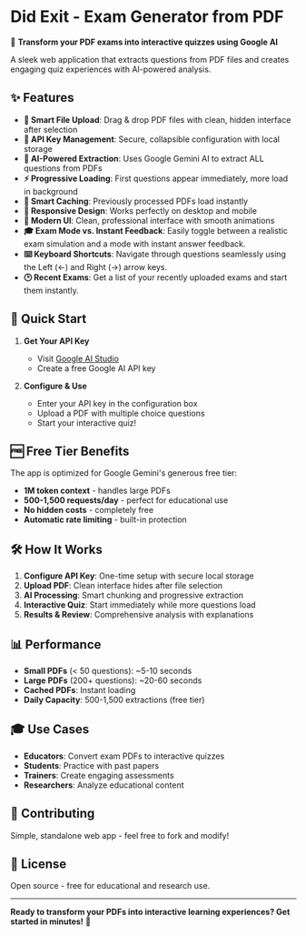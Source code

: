# Did Exit - Exam Generator from PDF

🎯 **Transform your PDF exams into interactive quizzes using Google AI**

A sleek web application that extracts questions from PDF files and creates engaging quiz experiences with AI-powered analysis.

## ✨ Features

- **📁 Smart File Upload**: Drag & drop PDF files with clean, hidden interface after selection
- **🔑 API Key Management**: Secure, collapsible configuration with local storage
- **🤖 AI-Powered Extraction**: Uses Google Gemini AI to extract ALL questions from PDFs
- **⚡ Progressive Loading**: First questions appear immediately, more load in background
- **💾 Smart Caching**: Previously processed PDFs load instantly
- **📱 Responsive Design**: Works perfectly on desktop and mobile
- **🎨 Modern UI**: Clean, professional interface with smooth animations
- **🎓 Exam Mode vs. Instant Feedback**: Easily toggle between a realistic exam simulation and a mode with instant answer feedback.
- **⌨️ Keyboard Shortcuts**: Navigate through questions seamlessly using the Left (←) and Right (→) arrow keys.
- **🕑 Recent Exams**: Get a list of your recently uploaded exams and start them instantly.

## 🚀 Quick Start

1. **Get Your API Key**
   - Visit [Google AI Studio](https://makersuite.google.com/app/apikey)
   - Create a free Google AI API key

2. **Configure & Use**
   - Enter your API key in the configuration box
   - Upload a PDF with multiple choice questions
   - Start your interactive quiz!

## 🆓 Free Tier Benefits

The app is optimized for Google Gemini's generous free tier:

- **1M token context** - handles large PDFs
- **500-1,500 requests/day** - perfect for educational use
- **No hidden costs** - completely free
- **Automatic rate limiting** - built-in protection

## 🛠️ How It Works

1. **Configure API Key**: One-time setup with secure local storage
2. **Upload PDF**: Clean interface hides after file selection
3. **AI Processing**: Smart chunking and progressive extraction
4. **Interactive Quiz**: Start immediately while more questions load
5. **Results & Review**: Comprehensive analysis with explanations

## 📊 Performance

- **Small PDFs** (< 50 questions): ~5-10 seconds
- **Large PDFs** (200+ questions): ~20-60 seconds
- **Cached PDFs**: Instant loading
- **Daily Capacity**: 500-1,500 extractions (free tier)

## 🎓 Use Cases

- **Educators**: Convert exam PDFs to interactive quizzes
- **Students**: Practice with past papers
- **Trainers**: Create engaging assessments
- **Researchers**: Analyze educational content

## 🤝 Contributing

Simple, standalone web app - feel free to fork and modify!

## 📝 License

Open source - free for educational and research use.

---

**Ready to transform your PDFs into interactive learning experiences? Get started in minutes!** 🚀 